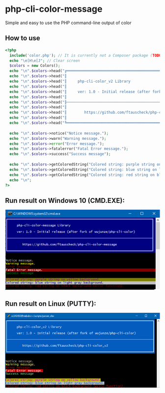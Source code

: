# php-cli-color-message
Simple and easy to use the PHP command-line output of color

## How to use
```php
<?php
  include('color.php'); // It is currently not a Composer package (TODO).
  echo "\e[H\e[J"; // Clear screen
  $colors = new Colors();
  echo "\n".$colors->head("╔══════════════════════════════════════════════════════════════════════════════╗");
  echo "\n".$colors->head("║                                                                              ║");
  echo "\n".$colors->head("║     php-cli-color_v2 Library                                                 ║");
  echo "\n".$colors->head("║                                                                              ║");
  echo "\n".$colors->head("║     ver: 1.0 - Initial release (after fork of wujunze/php-cli-color)         ║");
  echo "\n".$colors->head("║                                                                              ║");
  echo "\n".$colors->head("╟──────────────────────────────────────────────────────────────────────────────╢");
  echo "\n".$colors->head("║                                                                              ║");
  echo "\n".$colors->head("║        https://github.com/ftauscheck/php-cli-color_v2                        ║");
  echo "\n".$colors->head("║                                                                              ║");
  echo "\n".$colors->head("╚══════════════════════════════════════════════════════════════════════════════╝")."\n\n";

  echo "\n".$colors->notice("Notice message.");
  echo "\n".$colors->warn("Warning message.");
  echo "\n".$colors->error("Error message.");
  echo "\n".$colors->fatalerror("Fatal Error message.");
  echo "\n".$colors->success("Success message");
  
  echo "\n".$colors->getColoredString("Colored string: purple string on yellow background.", "purple", "yellow");
  echo "\n".$colors->getColoredString("Colored string: blue string on light gray background.", "blue", "light_gray");
  echo "\n".$colors->getColoredString("Colored string: red string on black background (error function).", "red", "black");
  echo "\n";
?>
```

## Run result on Windows 10 (CMD.EXE):
![code run result](https://github.com/ftauscheck/php-cli-color-message/blob/2bc704553d735faa45967f8f52144dbc940997be/example/cmd_example.png)

## Run result on Linux (PUTTY):
![code run result](https://github.com/ftauscheck/php-cli-color-message/blob/2bc704553d735faa45967f8f52144dbc940997be/example/linux_example.png)
